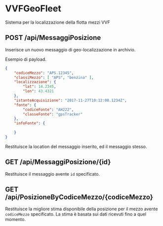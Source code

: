 # VVFGeoFleet
Sistema per la localizzazione della flotta mezzi VVF

## POST /api/MessaggiPosizione
Inserisce un nuovo messaggio di geo-localizzazione in archivio.

Esempio di payload.

```json
{
    "codiceMezzo": "APS.12345",
    "classiMezzo": [ "APS", "benzina" ],
    "localizzazione": {
        "lat": 14.2345,
        "lon": 43.4321
    },
    "istanteAcquisizione": "2017-11-27T10:12:00.1234Z",
    "fonte": {
        "codiceFonte": "AH222",
        "classeFonte": "gpsTracker"
    },
    "infoFonte": {
      
    }
}
```
Restituisce la location del messaggio inserito, ed il messaggio stesso.

## GET /api/MessaggiPosizione/{id}
Restituisce il messaggio avente `id` specificato.

## GET /api/PosizioneByCodiceMezzo/{codiceMezzo}
Restituisce la migliore stima disponibile della posizione per il mezzo avente `codiceMezzo` specificato. La stima è basata sui dati ricevuti fino a quel momento.
